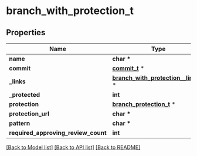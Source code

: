 # branch_with_protection_t

## Properties
Name | Type | Description | Notes
------------ | ------------- | ------------- | -------------
**name** | **char \*** |  | 
**commit** | [**commit_t**](commit.md) \* |  | 
**_links** | [**branch_with_protection__links_t**](branch_with_protection__links.md) \* |  | 
**_protected** | **int** |  | 
**protection** | [**branch_protection_t**](branch_protection.md) \* |  | 
**protection_url** | **char \*** |  | 
**pattern** | **char \*** |  | [optional] 
**required_approving_review_count** | **int** |  | [optional] 

[[Back to Model list]](../README.md#documentation-for-models) [[Back to API list]](../README.md#documentation-for-api-endpoints) [[Back to README]](../README.md)


